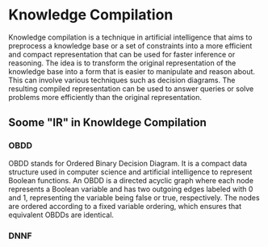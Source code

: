 # Knowledge Compilation

Knowledge compilation is a technique in artificial intelligence 
that aims to preprocess a knowledge base or a set of constraints
into a more efficient and compact representation that can be used for 
faster inference or reasoning. The idea is to transform the 
original representation of the knowledge base into a form 
that is easier to manipulate and reason about. This can involve 
various techniques such as decision diagrams. The resulting compiled 
representation can be used to answer queries or solve problems more 
efficiently than the original representation.

## Soome "IR" in Knowldege Compilation

### OBDD

OBDD stands for Ordered Binary Decision Diagram. It is a compact data structure used in computer science and artificial intelligence to represent Boolean functions. An OBDD is a directed acyclic graph where each node represents a Boolean variable and has two outgoing edges labeled with 0 and 1, representing the variable being false or true, respectively. The nodes are ordered according to a fixed variable ordering, which ensures that equivalent OBDDs are identical.

### DNNF 